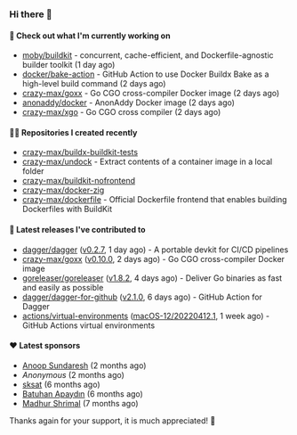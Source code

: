 ### Hi there 👋

#### 👷 Check out what I'm currently working on

- [moby/buildkit](https://github.com/moby/buildkit) - concurrent, cache-efficient, and Dockerfile-agnostic builder toolkit (1 day ago)
- [docker/bake-action](https://github.com/docker/bake-action) - GitHub Action to use Docker Buildx Bake as a high-level build command (2 days ago)
- [crazy-max/goxx](https://github.com/crazy-max/goxx) - Go CGO cross-compiler Docker image (2 days ago)
- [anonaddy/docker](https://github.com/anonaddy/docker) - AnonAddy Docker image (2 days ago)
- [crazy-max/xgo](https://github.com/crazy-max/xgo) - Go CGO cross compiler (2 days ago)

#### 👨‍💻 Repositories I created recently

- [crazy-max/buildx-buildkit-tests](https://github.com/crazy-max/buildx-buildkit-tests)
- [crazy-max/undock](https://github.com/crazy-max/undock) - Extract contents of a container image in a local folder
- [crazy-max/buildkit-nofrontend](https://github.com/crazy-max/buildkit-nofrontend)
- [crazy-max/docker-zig](https://github.com/crazy-max/docker-zig)
- [crazy-max/dockerfile](https://github.com/crazy-max/dockerfile) - Official Dockerfile frontend that enables building Dockerfiles with BuildKit

#### 🚀 Latest releases I've contributed to

- [dagger/dagger](https://github.com/dagger/dagger) ([v0.2.7](https://github.com/dagger/dagger/releases/tag/v0.2.7), 1 day ago) - A portable devkit for CI/CD pipelines
- [crazy-max/goxx](https://github.com/crazy-max/goxx) ([v0.10.0](https://github.com/crazy-max/goxx/releases/tag/v0.10.0), 2 days ago) - Go CGO cross-compiler Docker image
- [goreleaser/goreleaser](https://github.com/goreleaser/goreleaser) ([v1.8.2](https://github.com/goreleaser/goreleaser/releases/tag/v1.8.2), 4 days ago) - Deliver Go binaries as fast and easily as possible
- [dagger/dagger-for-github](https://github.com/dagger/dagger-for-github) ([v2.1.0](https://github.com/dagger/dagger-for-github/releases/tag/v2.1.0), 6 days ago) - GitHub Action for Dagger
- [actions/virtual-environments](https://github.com/actions/virtual-environments) ([macOS-12/20220412.1](https://github.com/actions/virtual-environments/releases/tag/macOS-12%2F20220412.1), 1 week ago) - GitHub Actions virtual environments

#### ❤️ Latest sponsors
- [Anoop Sundaresh](https://github.com/theryecatcher) (2 months ago)
- _Anonymous_ (2 months ago)
- [sksat](https://github.com/sksat) (6 months ago)
- [Batuhan Apaydın](https://github.com/developer-guy) (6 months ago)
- [Madhur Shrimal](https://github.com/shrimalmadhur) (7 months ago)

Thanks again for your support, it is much appreciated! 🙏
